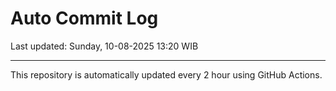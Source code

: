 # Auto Commit Log

Last updated: Sunday, 10-08-2025 13:20 WIB

---

This repository is automatically updated every 2 hour using GitHub Actions.
